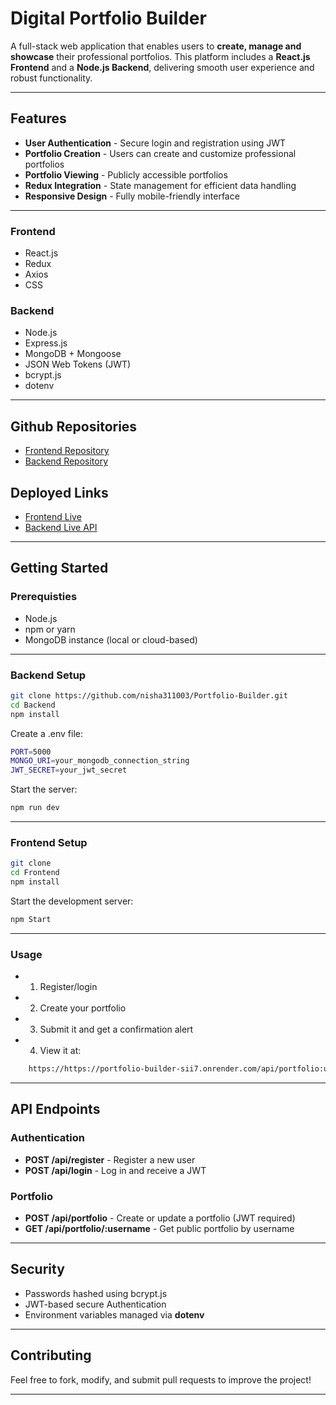 
# Digital Portfolio Builder

A full-stack web application that enables users to **create, manage and showcase** their professional portfolios. This platform includes a **React.js Frontend** and a **Node.js Backend**, delivering smooth user experience and robust functionality.

---

## Features
- **User Authentication** - Secure login and registration using JWT
- **Portfolio Creation** - Users can create and customize professional portfolios
- **Portfolio Viewing** - Publicly accessible portfolios
- **Redux Integration** - State management for efficient data handling
- **Responsive Design** - Fully mobile-friendly interface

---

### Frontend
- React.js
- Redux
- Axios
- CSS

### Backend
- Node.js
- Express.js
- MongoDB + Mongoose
- JSON Web Tokens (JWT)
- bcrypt.js
- dotenv

---

## Github Repositories
- [Frontend Repository](https://github.com/nisha311003/Portfolio-Builder-Frontend)
- [Backend Repository](https://github.com/nisha311003/Portfolio-Builder)

## Deployed Links
- [Frontend Live](https://portfolio-builder-frontend-guxx.onrender.com)
- [Backend Live API](https://portfolio-builder-sii7.onrender.com/)

---

## Getting Started

### Prerequisties
- Node.js
- npm or yarn
- MongoDB instance (local or cloud-based)

---

### Backend Setup
```bash 
git clone https://github.com/nisha311003/Portfolio-Builder.git
cd Backend
npm install
```
Create a .env file:
```bash
PORT=5000
MONGO_URI=your_mongodb_connection_string
JWT_SECRET=your_jwt_secret
```
Start the server:
```bash
npm run dev
```
---

### Frontend Setup
```bash
git clone 
cd Frontend
npm install
```
Start the development server:
```bash
npm Start
```

---

### Usage
- 1. Register/login
- 2. Create your portfolio
- 3. Submit it and get a confirmation alert
- 4. View it at:
```bash
    https://https://portfolio-builder-sii7.onrender.com/api/portfolio:username
```

---

## API Endpoints
### Authentication
- **POST /api/register** - Register a new user
- **POST /api/login** - Log in and receive a JWT

### Portfolio
- **POST /api/portfolio** - Create or update a portfolio (JWT required)
- **GET /api/portfolio/:username** - Get public portfolio by username

---

## Security
- Passwords hashed using bcrypt.js
- JWT-based secure Authentication
- Environment variables managed via **dotenv**

---

## Contributing
Feel free to fork, modify, and submit pull requests to improve the project!

---




